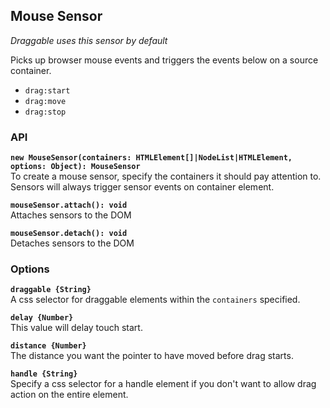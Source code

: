 ## Mouse Sensor

_Draggable uses this sensor by default_

Picks up browser mouse events and triggers the events below on a source container.

- `drag:start`
- `drag:move`
- `drag:stop`

### API

**`new MouseSensor(containers: HTMLElement[]|NodeList|HTMLElement, options: Object): MouseSensor`**  
To create a mouse sensor, specify the containers it should pay attention to. Sensors will always
trigger sensor events on container element.

**`mouseSensor.attach(): void`**  
Attaches sensors to the DOM

**`mouseSensor.detach(): void`**  
Detaches sensors to the DOM

### Options

**`draggable {String}`**  
A css selector for draggable elements within the `containers` specified.

**`delay {Number}`**  
This value will delay touch start.

**`distance {Number}`**  
The distance you want the pointer to have moved before drag starts.

**`handle {String}`**  
Specify a css selector for a handle element if you don't want to allow drag action on the entire element.
